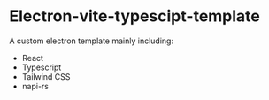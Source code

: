 # Electron-vite-typescipt-template
A custom electron template mainly including:
- React
- Typescript
- Tailwind CSS
- napi-rs